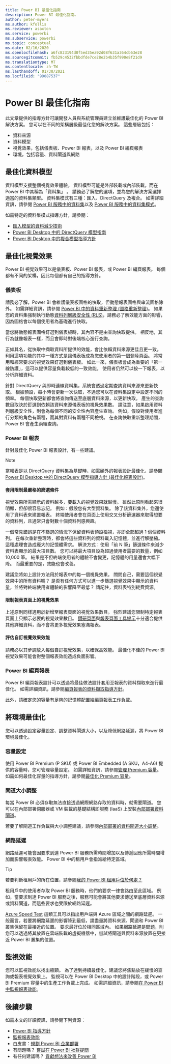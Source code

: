 ```yaml
---
title: Power BI 最佳化指南
description: Power BI 最佳化指南。
author: peter-myers
ms.author: kfollis
ms.reviewer: asaxton
ms.service: powerbi
ms.subservice: powerbi
ms.topic: conceptual
ms.date: 02/16/2020
ms.openlocfilehash: a6fc823194d0f5ed35ea92d08f631a364cb63e28
ms.sourcegitcommit: fb529c4532fbbdfde7ce28e2b4b35f990e8f21d9
ms.translationtype: MT
ms.contentlocale: zh-TW
ms.lasthandoff: 01/30/2021
ms.locfileid: "99087537"
---
```

# <a name="optimization-guide-for-power-bi"></a>Power BI 最佳化指南

此文章提供的指導方針可讓開發人員與系統管理員建立並維護最佳化的 Power BI 解決方案。 您可以在不同的架構層級最佳化您的解決方案。 這些層級包括：

- 資料來源
- 資料模型
- 視覺效果，包括儀表板、Power BI 報表，以及 Power BI 編頁報表
- 環境，包括容量、資料閘道與網路

## <a name="optimizing-the-data-model"></a>最佳化資料模型

資料模型支援整個視覺效果體驗。 資料模型可能是外部裝載或內部裝載，而在 Power BI 中其稱為「資料集」  。 請務必了解您的選項，並為您的解決方案選擇適當的資料集類型。 資料集模式有三種：匯入、DirectQuery 及複合。 如需詳細資訊，請參閱 [Power BI 服務中的資料集](../connect-data/service-datasets-understand.md)以及 [Power BI 服務中的資料集模式](../connect-data/service-dataset-modes-understand.md)。

如需特定的資料集模式指導方針，請參閱：

- [匯入模型的資料減少技術](import-modeling-data-reduction.md)
- [Power BI Desktop 中的 DirectQuery 模型指南](directquery-model-guidance.md)
- [Power BI Desktop 中的複合模型指導方針](composite-model-guidance.md)

## <a name="optimizing-visualizations"></a>最佳化視覺效果

Power BI 視覺效果可以是儀表板、Power BI 報表，或 Power BI 編頁報表。 每個都有不同的架構，因此每個都有自己的指導方針。 

### <a name="dashboards"></a>儀表板

請務必了解，Power BI 會維護儀表板圖格的快取，但動態報表圖格與串流圖格除外。 如需詳細資訊，請參閱 [Power BI 中的資料重新整理 (圖格重新整理)](../connect-data/refresh-data.md#tile-refresh)。 如果您的資料集強制執行動態[資料列層級安全性 (RLS)](../admin/service-admin-rls.md)，請務必了解效能方面的影響，因為圖格會以每個使用者為基礎進行快取。

當您將動態報表圖格釘選到儀表板時，其內容不是由查詢快取提供。 相反地，其行為就像報表一樣，而且會即時對後端核心進行查詢。

正如其名，從快取中擷取資料所提供的效能，會比依賴資料來源更佳且更一致。 利用這項功能的其中一種方式是讓儀表板成為您使用者的第一個登陸頁面。 將常用和經常要求的視覺效果釘選到儀表板。 如此一來，儀表板會成為重要的「第一線防護」，這可以提供容量負載較低的一致效能。 使用者仍然可以按一下報表，以分析詳細資料。

針對 DirectQuery 與即時連線資料集，系統會透過定期查詢資料來源來更新快取。 根據預設，每小時會更新一次快取，不過您可以在資料集設定中設定不同的頻率。 每個快取更新都會將查詢傳送至底層資料來源，以更新快取。 產生的查詢數目取決於釘選到依賴該資料來源儀表板的視覺效果數。 請注意，如果啟用資料列層級安全性，則會為每個不同的安全性內容產生查詢。 例如，假設對使用者進行分類的角色有兩種，而其對資料有兩種不同檢視。 在查詢快取重新整理期間，Power BI 會產生兩組查詢。

### <a name="power-bi-reports"></a>Power BI 報表

針對最佳化 Power BI 報表設計，有一些建議。

> [!NOTE]
> 當報表是以 DirectQuery 資料集為基礎時，如需額外的報表設計最佳化，請參閱 [Power BI Desktop 中的 DirectQuery 模型指導方針 (最佳化報表設計)](directquery-model-guidance.md#optimize-report-designs)。

#### <a name="apply-the-most-restrictive-filters"></a>套用限制最嚴格的篩選條件

視覺效果所需顯示的資料越多，要載入的視覺效果就越慢。 雖然此原則看起來很明顯，但卻很容易忘記。 例如：假設您有大型資料集。 除了該資料集外，您還使用了資料表來建置報表。 終端使用者會在頁面上使用交叉分析篩選器來取得想要的資料列，且通常只會對數十個資料列感興趣。

一個常見錯誤是在不篩選的情況下保留資料表預設檢視，亦即全部超過 1 億個資料列。 在每次重新整理時，都會將這些資料列的資料載入記憶體，並進行解壓縮。 這種處理會造成龐大的記憶體需求。 解決方式：使用「前 N 筆」篩選條件來減少資料表顯示的最大項目數。 您可以將最大項目設為超過使用者需要的數量，例如 10,000 筆。 結果是不但終端使用者的體驗不會變更，記憶體的用量還會大幅下降。 而最重要的是，效能也會改善。

建議您將如上設計方法用於報表中的每一個視覺效果。 問問自己，需要這個視覺效果中的所有資料嗎？ 是否有任何方式可以進一步篩選視覺效果中顯示的資料量，並將對終端使用者體驗的影響降至最低？ 請記住，資料表特別耗費資源。

#### <a name="limit-visuals-on-report-pages"></a>限制報表頁面上的視覺效果

上述原則同樣適用於新增至報表頁面的視覺效果數目。 強烈建議您限制特定報表頁面上只顯示必要的視覺效果數目。 [鑽研頁面](report-drillthrough.md)與[報表頁面工具提示](report-page-tooltips.md)十分適合提供其他詳細資料，而不會將更多視覺效果塞滿報表。

#### <a name="evaluate-custom-visual-performance"></a>評估自訂視覺效果效能

請務必以其步調放入每個自訂視覺效果，以確保高效能。 最佳化不佳的 Power BI 視覺效果可能會對整個報表效能造成負面影響。

### <a name="power-bi-paginated-reports"></a>Power BI 編頁報表

Power BI 編頁報表設計可以透過將最佳做法設計套用至報表的資料擷取來進行最佳化。 如需詳細資訊，請參閱[編頁報表的資料擷取指導方針](report-paginated-data-retrieval.md)。

此外，請確定您的容量有足夠的記憶體配置給[編頁報表工作負載](../admin/service-admin-premium-workloads.md#paginated-reports)。

## <a name="optimizing-the-environment"></a>將環境最佳化

您可以透過設定容量設定、調整資料閘道大小，以及降低網路延遲，將 Power BI 環境最佳化。

### <a name="capacity-settings"></a>容量設定

使用 Power BI Premium (P SKU) 或 Power BI Embedded (A SKU，A4-A6) 提供的容量時，您可管理容量設定。 如需詳細資訊，請參閱[管理 Premium 容量](../admin/service-premium-capacity-manage.md)。 如需如何最佳化容量的指導方針，請參閱[最佳化 Premium 容量](../admin/service-premium-capacity-optimize.md)。

### <a name="gateway-sizing"></a>閘道大小調整

每當 Power BI 必須存取無法直接透過網際網路存取的資料時，就需要閘道。 您可以在內部部署伺服器或 VM 裝載的基礎結構即服務 (IaaS) 上安裝[內部部署資料閘道](../connect-data/service-gateway-onprem.md)。

若要了解閘道工作負載與大小調整建議，請參閱[內部部署的資料閘道大小調整](gateway-onprem-sizing.md)。

### <a name="network-latency"></a>網路延遲

網路延遲可能會因要求到達 Power BI 服務所需時間增加以及傳遞回應所需時間增加而影響報表效能。 Power BI 中的租用戶會指派給特定區域。

> [!TIP]
> 若要判斷租用戶的所在位置，請參閱[我的 Power BI 租用戶位於何處？](../admin/service-admin-where-is-my-tenant-located.md)

租用戶中的使用者存取 Power BI 服務時，他們的要求一律會路由至此區域。 例如，當要求到達 Power BI 服務之後，服務可能會將其他要求傳送至底層資料來源或資料閘道，而這些要求也受限於網路延遲。

[Azure Speed Test](https://azurespeedtest.azurewebsites.net/) 這類工具可以指出用戶端與 Azure 區域之間的網路延遲。 一般而言，若要將網路延遲的影響降到最低，請盡量將資料來源、閘道和 Power BI 叢集保留在最接近的位置。 要求最好位於相同區域內。 如果網路延遲是問題，則您可以透過將其放置在雲端裝載的虛擬機器中，嘗試將閘道與資料來源放置在更接近 Power BI 叢集的位置。

## <a name="monitoring-performance"></a>監視效能

您可以監視效能以找出瓶頸。 為了達到持續最佳化，建議您將焦點放在緩慢的查詢或報表視覺效果上。 監視可以在 Power BI Desktop 中的設計階段，或 Power BI Premium 容量中的生產工作負載上完成。 如需詳細資訊，請參閱[在 Power BI 中監視報表效能](monitor-report-performance.md)。

## <a name="next-steps"></a>後續步驟

如需本文的詳細資訊，請參閱下列資源︰

- [Power BI 指導方針](index.yml)
- [監視報表效能](monitor-report-performance.md)
- 白皮書：[規劃 Power BI 企業部署](https://go.microsoft.com/fwlink/?linkid=2057861)
- 有問題嗎？ [嘗試在 Power BI 社群提問](https://community.powerbi.com/)
- 有任何建議嗎？ [貢獻想法來改善 Power BI](https://ideas.powerbi.com/)




